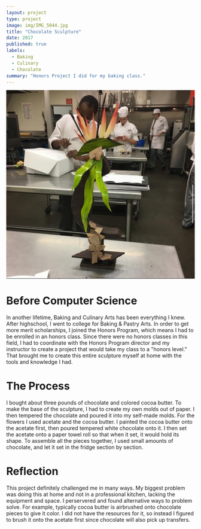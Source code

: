 ```yaml
---
layout: project
type: project
image: img/IMG_5044.jpg
title: "Chocolate Sculpture"
date: 2017
published: true
labels:
  - Baking
  - Culinary
  - Chocolate
summary: "Honors Project I did for my baking class."
---
```


<img src="../img/IMG_5044.jpg" alt="Chocolate sculpture of a Bird of Paradise flower on a crescent base.">

# Before Computer Science

In another lifetime, Baking and Culinary Arts has been everything I knew. After highschool, I went to college for Baking & Pastry Arts. In order to get more merit scholarships, I joined the Honors Program, which means I had to be enrolled in an honors class. Since there were no honors classes in this field, I had to coordinate with the Honors Program director and my instructor to create a project that would take my class to a "honors level." That brought me to create this entire sculpture myself at home with the tools and knowledge I had.

# The Process
I bought about three pounds of chocolate and colored cocoa butter. To make the base of the sculpture, I had to create my own molds out of paper. I then tempered the chocolate and poured it into my self-made molds. For the flowers I used acetate and the cocoa butter. I painted the cocoa butter onto the acetate first, then poured tempered white chocolate onto it. I then set the acetate onto a paper towel roll so that when it set, it would hold its shape. To assemble all the pieces together, I used small amounts of chocolate, and let it set in the fridge section by section.

# Reflection
This project definitely challenged me in many ways. My biggest problem was doing this at home and not in a professional kitchen, lacking the equipment and space. I perservered and found alternative ways to problem solve. For example, typically cocoa butter is airbrushed onto chocolate pieces to give it color. I did not have the resources for it, so instead I figured to brush it onto the acetate first since chocolate will also pick up transfers.
